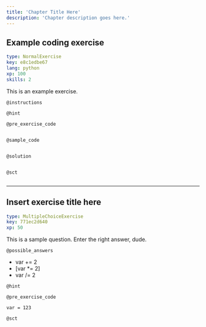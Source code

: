 ```yaml
---
title: 'Chapter Title Here'
description: 'Chapter description goes here.'
---
```


## Example coding exercise

```yaml
type: NormalExercise
key: e8c1edbe67
lang: python
xp: 100
skills: 2
```

This is an example exercise.

`@instructions`


`@hint`


`@pre_exercise_code`
```{python}

```

`@sample_code`
```{python}

```

`@solution`
```{python}

```

`@sct`
```{python}

```

---

## Insert exercise title here

```yaml
type: MultipleChoiceExercise
key: 771ec2d640
xp: 50
```

This is a sample question. Enter the right answer, dude.

`@possible_answers`
- var += 2
- [var *= 2]
- var /= 2

`@hint`


`@pre_exercise_code`
```{python}
var = 123

```

`@sct`
```{python}

```
